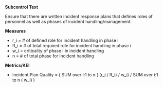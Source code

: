 **Subcontrol Text**

Ensure that there are written incident response plans that defines roles of personnel as well as phases of incident handling/management.

**Measures**

* r_i = # of defined role for incident handling in phase i
* R_i = # of total required role for incident handling in phase i  
* w_i = criticality of phase i in incident handling
* n = # of total phase for incident handling

**Metrics/KEI**

* Incident Plan Quality = ( SUM over i:1 to n ( (r_i / R_i) / w_i) / SUM over i:1 to n ( w_i) )

